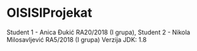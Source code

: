 # OISISIProjekat
Student 1 - Anica Đukić RA20/2018 (I grupa), Student 2 - Nikola Milosavljević RA5/2018 (I grupa)
Verzija JDK: 1.8
